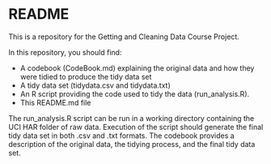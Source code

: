 # README

This is a repository for the Getting and Cleaning Data Course Project. 

In this repository, you should find:

- A codebook (CodeBook.md) explaining the original data and how they were tidied to produce the tidy data set
- A tidy data set (tidydata.csv and tidydata.txt)
- An R script providing the code used to tidy the data (run_analysis.R).
- This README.md file

The run_analysis.R script can be run in a working directory containing the UCI HAR folder of raw data. Execution of the script should generate the final tidy data set in both .csv and .txt formats. The codebook provides a description of the original data, the tidying process, and the final tidy data set. 
